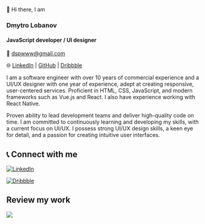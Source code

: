 👋 Hi there, I am
### Dmytro Lobanov
#### JavaScript developer / UI designer

📧 dspwww@gmail.com

🌐 [LinkedIn](https://www.linkedin.com/in/dimaspirit/) | [GitHub](https://github.com/dimaspirit) | [Dribbble](https://dribbble.com/dimalobanov)

I am a software engineer with over 10 years of commercial experience and a UI/UX designer with one year of experience, adept at creating responsive, user-centered services. Proficient in HTML, CSS, JavaScript, and modern frameworks such as Vue.js and React. I also have experience working with React Native.

Proven ability to lead development teams and deliver high-quality code on time. I am committed to continuously learning and developing my skills, with a current focus on UI/UX. I possess strong UI/UX design skills, a keen eye for detail, and a passion for creating intuitive user interfaces.

## :telephone_receiver: Connect with me
[linkedin-shield]: https://img.shields.io/badge/-LinkedIn-0A66C2.svg?style=for-the-badge&logo=linkedin&Color=white
[linkedin-url]: https://linkedin.com/in/dimaspirit
[![LinkedIn][linkedin-shield]][linkedin-url]

[dribbble-shield]: https://img.shields.io/badge/-Dribbble-fff.svg?style=for-the-badge&logo=dribbble&Color=black
[dribbble-url]: https://dribbble.com/dmytrolobanov
[![Dribbble][dribbble-shield]][dribbble-url]

<!-- [![GitHub Streak](https://streak-stats.demolab.com?user=dimaspirit&theme=dark)](https://git.io/streak-stats) -->
## Review my work
<!-- ![dima's Github stats](https://github-readme-stats.vercel.app/api?username=dimaspirit&show_icons=true&hide=stars,issues) -->
<a href="http://www.github.com/dimaspirit"><img src="https://github-readme-streak-stats.herokuapp.com/?user=dimaspirit&stroke=ffffff&background=1c1917&ring=0891b2&fire=0891b2&currStreakNum=ffffff&currStreakLabel=0891b2&sideNums=ffffff&sideLabels=ffffff&dates=ffffff&hide_border=true" /></a>
<!-- <img align="center" src="https://github-readme-stats.vercel.app/api/top-langs/?username=dimaspirit&layout=compact&theme=buefy&hide_border=true" /> -->

